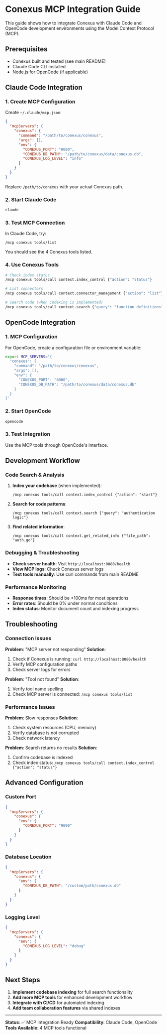 # Conexus MCP Integration Guide

This guide shows how to integrate Conexus with Claude Code and OpenCode development environments using the Model Context Protocol (MCP).

## Prerequisites

- Conexus built and tested (see main README)
- Claude Code CLI installed
- Node.js for OpenCode (if applicable)

## Claude Code Integration

### 1. Create MCP Configuration

Create `~/.claude/mcp.json`:

```json
{
  "mcpServers": {
    "conexus": {
      "command": "/path/to/conexus/conexus",
      "args": [],
      "env": {
        "CONEXUS_PORT": "8080",
        "CONEXUS_DB_PATH": "/path/to/conexus/data/conexus.db",
        "CONEXUS_LOG_LEVEL": "info"
      }
    }
  }
}
```

Replace `/path/to/conexus` with your actual Conexus path.

### 2. Start Claude Code

```bash
claude
```

### 3. Test MCP Connection

In Claude Code, try:
```
/mcp conexus tools/list
```

You should see the 4 Conexus tools listed.

### 4. Use Conexus Tools

```bash
# Check index status
/mcp conexus tools/call context.index_control {"action": "status"}

# List connectors
/mcp conexus tools/call context.connector_management {"action": "list"}

# Search code (when indexing is implemented)
/mcp conexus tools/call context.search {"query": "function definitions"}
```

## OpenCode Integration

### 1. MCP Configuration

For OpenCode, create a configuration file or environment variable:

```bash
export MCP_SERVERS='{
  "conexus": {
    "command": "/path/to/conexus/conexus",
    "args": [],
    "env": {
      "CONEXUS_PORT": "8080",
      "CONEXUS_DB_PATH": "/path/to/conexus/data/conexus.db"
    }
  }
}'
```

### 2. Start OpenCode

```bash
opencode
```

### 3. Test Integration

Use the MCP tools through OpenCode's interface.

## Development Workflow

### Code Search & Analysis

1. **Index your codebase** (when implemented):
   ```
   /mcp conexus tools/call context.index_control {"action": "start"}
   ```

2. **Search for code patterns**:
   ```
   /mcp conexus tools/call context.search {"query": "authentication logic"}
   ```

3. **Find related information**:
   ```
   /mcp conexus tools/call context.get_related_info {"file_path": "auth.go"}
   ```

### Debugging & Troubleshooting

- **Check server health**: Visit `http://localhost:8080/health`
- **View MCP logs**: Check Conexus server logs
- **Test tools manually**: Use curl commands from main README

### Performance Monitoring

- **Response times**: Should be <100ms for most operations
- **Error rates**: Should be 0% under normal conditions
- **Index status**: Monitor document count and indexing progress

## Troubleshooting

### Connection Issues

**Problem**: "MCP server not responding"
**Solution**: 
1. Check if Conexus is running: `curl http://localhost:8080/health`
2. Verify MCP configuration paths
3. Check server logs for errors

**Problem**: "Tool not found"
**Solution**:
1. Verify tool name spelling
2. Check MCP server is connected: `/mcp conexus tools/list`

### Performance Issues

**Problem**: Slow responses
**Solution**:
1. Check system resources (CPU, memory)
2. Verify database is not corrupted
3. Check network latency

**Problem**: Search returns no results
**Solution**:
1. Confirm codebase is indexed
2. Check index status: `/mcp conexus tools/call context.index_control {"action": "status"}`

## Advanced Configuration

### Custom Port

```json
{
  "mcpServers": {
    "conexus": {
      "env": {
        "CONEXUS_PORT": "9090"
      }
    }
  }
}
```

### Database Location

```json
{
  "mcpServers": {
    "conexus": {
      "env": {
        "CONEXUS_DB_PATH": "/custom/path/conexus.db"
      }
    }
  }
}
```

### Logging Level

```json
{
  "mcpServers": {
    "conexus": {
      "env": {
        "CONEXUS_LOG_LEVEL": "debug"
      }
    }
  }
}
```

## Next Steps

1. **Implement codebase indexing** for full search functionality
2. **Add more MCP tools** for enhanced development workflow
3. **Integrate with CI/CD** for automated indexing
4. **Add team collaboration features** via shared indexes

---

**Status**: ✅ MCP Integration Ready
**Compatibility**: Claude Code, OpenCode
**Tools Available**: 4 MCP tools functional
